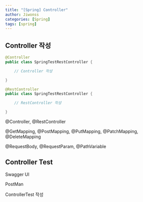 ```yaml
---
title: "[Spring] Controller"
author: Jiwonss
categories: [Spring]
tags: [spring]
---
```


## Controller 작성

```java
@Controller
public class SpringTestRestController {

    // Controller 작성

}
```

```java
@RestController
public class SpringTestRestController {

    // RestController 작성

}
```

@Controller, @RestController

@GetMapping, @PostMapping, @PutMapping, @PatchMapping, @DeleteMapping

@RequestBody, @RequestParam, @PathVariable

## Controller Test

Swagger UI

PostMan

ControllerTest 작성
